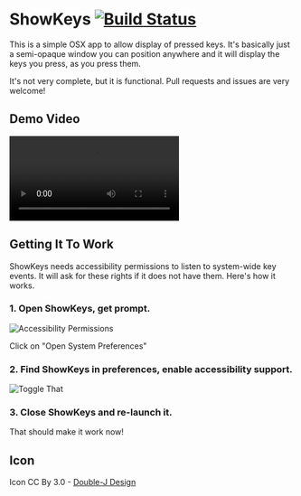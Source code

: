 # ShowKeys [![Build Status](https://travis-ci.org/mamewotoko/ShowKeys.svg?branch=feature%2Ffunction_keys)](https://travis-ci.org/mamewotoko/ShowKeys)

This is a simple OSX app to allow display of pressed keys.  It's basically just a semi-opaque window you can position anywhere and it will display the keys you press, as you press them.

It's not very complete, but it is functional.  Pull requests and issues are very welcome!

## Demo Video

  <video controls style="max-width: 60%">
    <source src="http://dropit.velvetcache.org.s3.amazonaws.com/jmhobbs/MjY0AitRCA/showkeysdemo.mp4" type="video/mp4">
    <a href="http://dropitvc.herokuapp.com/u/MjY0AitRCA"><img src="http://dropit.velvetcache.org.s3.amazonaws.com/jmhobbs/MjY1F5ItNw/Screen-Shot.png" alt="Demo" /></a>
  </video>


## Getting It To Work

ShowKeys needs accessibility permissions to listen to system-wide key events.  It will ask for these rights if it does not have them. Here's how it works.

### 1. Open ShowKeys, get prompt.

![Accessibility Permissions](http://dropit.velvetcache.org.s3.amazonaws.com/jmhobbs/MjczisiGcA/Screen+Shot+2015-06-25+at+3.58.56+PM.png)

Click on "Open System Preferences"

### 2. Find ShowKeys in preferences, enable accessibility support.

![Toggle That](http://dropit.velvetcache.org.s3.amazonaws.com/jmhobbs/Mjc1CzkN2g/toggle.gif)

### 3. Close ShowKeys and re-launch it.

That should make it work now!

## Icon

Icon CC By 3.0 - [Double-J Design](http://www.doublejdesign.co.uk)
